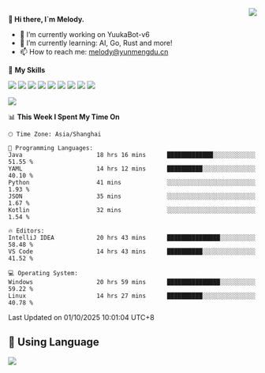 <a href="#">
  <img align="right" src="https://github-readme-stats.vercel.app/api?username=melodyyuuka&count_private=true&show_icons=true" />
</a>

**👋 Hi there, I`m Melody.**

- 🔭 I’m currently working on YuukaBot-v6
- 🌱 I’m currently learning: AI, Go, Rust and more!
- 📫 How to reach me: melody@yunmengdu.cn

🌟 **My Skills** 

![](https://img.shields.io/badge/-Python-3e74a2?style=flat-square&logo=Python&logoColor=fff)
![](https://img.shields.io/badge/-Java-007396?style=flat-square&logo=OpenJDK&logoColor=fff)
![](https://img.shields.io/badge/-Node.js-339933?style=flat-square&logo=Node.js&logoColor=fff)
![](https://img.shields.io/badge/-Git-f05032?style=flat-square&logo=git&logoColor=fff)
![](https://img.shields.io/badge/-PostgreSQL-4169e1?style=flat-square&logo=PostgreSQL&logoColor=fff)
![](https://img.shields.io/badge/-Rust-000000?style=flat-square&logo=rust&logoColor=fff)
![](https://img.shields.io/badge/-VSCode-007acc?style=flat-square&logo=Visual-Studio-Code&logoColor=fff)
![](https://img.shields.io/badge/-FastAPI-009688?style=flat-square&logo=FastAPI&logoColor=fff)
![](https://img.shields.io/badge/-Linux-000000?style=flat-square&logo=Linux&logoColor=fff)


![](https://wakatime.com/badge/user/fa6dc0e2-47c5-4d2d-ae45-69fec6f2122c.svg)

<!--START_SECTION:waka-->
📊 **This Week I Spent My Time On** 

```text
🕑︎ Time Zone: Asia/Shanghai

💬 Programming Languages: 
Java                     18 hrs 16 mins      █████████████░░░░░░░░░░░░   51.55 % 
YAML                     14 hrs 12 mins      ██████████░░░░░░░░░░░░░░░   40.10 % 
Python                   41 mins             ░░░░░░░░░░░░░░░░░░░░░░░░░    1.93 % 
JSON                     35 mins             ░░░░░░░░░░░░░░░░░░░░░░░░░    1.67 % 
Kotlin                   32 mins             ░░░░░░░░░░░░░░░░░░░░░░░░░    1.54 % 

🔥 Editors: 
IntelliJ IDEA            20 hrs 43 mins      ███████████████░░░░░░░░░░   58.48 % 
VS Code                  14 hrs 43 mins      ██████████░░░░░░░░░░░░░░░   41.52 % 

💻 Operating System: 
Windows                  20 hrs 59 mins      ███████████████░░░░░░░░░░   59.22 % 
Linux                    14 hrs 27 mins      ██████████░░░░░░░░░░░░░░░   40.78 % 
```


 Last Updated on 01/10/2025 10:01:04 UTC+8
<!--END_SECTION:waka-->

## 🥰 **Using Language**

![](https://github-readme-stats.vercel.app/api/wakatime?username=MelodyYuyuko&layout=compact&hide_border=true)
